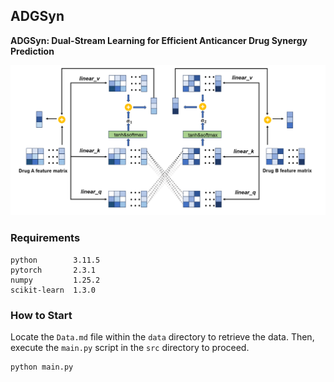 ## ADGSyn

**ADGSyn: Dual-Stream Learning for Efficient Anticancer Drug Synergy Prediction** 



![Dual-Stream](./assets/Dual-Stream.png)



### Requirements

```
python        3.11.5
pytorch       2.3.1
numpy         1.25.2
scikit-learn  1.3.0
```



### How to Start

Locate the `Data.md` file within the `data` directory to retrieve the data. Then, execute the `main.py` script in the `src` directory to proceed.

```python
python main.py 
```

